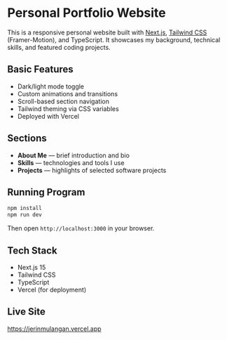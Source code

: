 # Personal Portfolio Website

This is a responsive personal website built with [Next.js](https://nextjs.org/), [Tailwind CSS](https://tailwindcss.com/) (Framer-Motion), and TypeScript. It showcases my background, technical skills, and featured coding projects.

## Basic Features

- Dark/light mode toggle
- Custom animations and transitions
- Scroll-based section navigation
- Tailwind theming via CSS variables
- Deployed with Vercel

## Sections

- **About Me** — brief introduction and bio
- **Skills** — technologies and tools I use
- **Projects** — highlights of selected software projects

## Running Program

```bash
npm install
npm run dev
```

Then open `http://localhost:3000` in your browser.

## Tech Stack

- Next.js 15
- Tailwind CSS
- TypeScript
- Vercel (for deployment)

## Live Site

https://jerinmulangan.vercel.app
